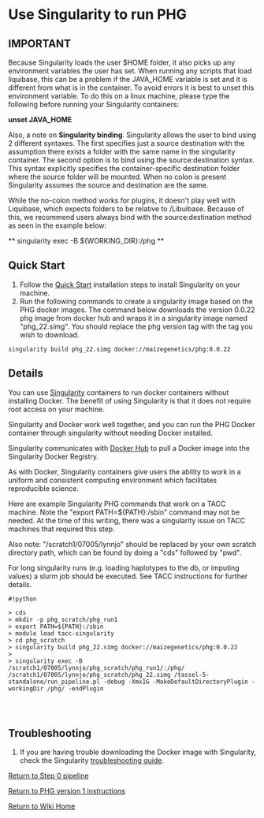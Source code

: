 # Use Singularity to run PHG

## **IMPORTANT**

Because Singularity loads the user $HOME folder, it also picks up any environment variables the user has set.   When running any scripts that load liquibase, this can be a problem if the JAVA_HOME variable is set and it is different from what is in the container.  To avoid errors it is best to unset this environment variable.  To do this on a linux machine, please type the following before running your Singularity containers:


**unset JAVA_HOME**

Also, a note on **Singularity binding**.  Singularity allows the user to bind using 2 different syntaxes.  The first specifies just a source destination with the assumption there exists a folder with the same name in the singularity container.  The second option is to bind using the source:destination syntax.  This syntax explicitly specifies the container-specific destination folder where the source folder will be mounted.  When no colon is present Singularity assumes the source and destination are the same.  

While the no-colon method works for plugins, it doesn't play well with Liquibase, which expects folders to be relative to /Libuibase.  Because of this, we recommend users always bind with the source:destination method as seen in the example below:

** singularity exec -B ${WORKING_DIR}:/phg **

## Quick Start

1. Follow the [Quick Start](https://sylabs.io/guides/3.5/user-guide/quick_start.html) installation steps to install Singularity on your machine.
2. Run the following commands to create a singularity image based on the PHG docker images. The command below downloads the version 0.0.22 phg image from docker hub and wraps it in a singularity image named "phg_22.simg".  You should replace the phg version tag with the tag you wish to download.
```
singularity build phg_22.simg docker://maizegenetics/phg:0.0.22

```

## Details
You can use [Singularity](https://sylabs.io/docs/) containers to run docker containers without installing Docker. The benefit of using Singularity is that it does not require root access on your machine.

Singularity and Docker work well together, and you can run the PHG Docker container through singularity without needing Docker installed. 

Singularity communicates with [Docker Hub](https://hub.docker.com) to pull a Docker image into the Singularity Docker Registry.

As with Docker, Singularity containers give users the ability to work in a uniform and consistent computing environment which facilitates reproducible science.

Here are example Singularity PHG commands that work on a TACC machine.  Note the "export PATH=${PATH}:/sbin" command may not be needed.  At the time of this writing, there was a singularity issue on TACC machines that required this step.


Also note: "/scratch1/07005/lynnjo"  should be replaced by your own scratch directory path, which can be found by doing a "cds" followed by "pwd".

For long singularity runs (e.g. loading haplotypes to the db, or imputing values) a slurm job should be executed.  See TACC instructions for further details.

```
#!python

> cds
> mkdir -p phg_scratch/phg_run1
> export PATH=${PATH}:/sbin
> module load tacc-singularity
> cd phg_scratch
> singularity build phg_22.simg docker://maizegenetics/phg:0.0.22
> 
> singularity exec -B /scratch1/07005/lynnjo/phg_scratch/phg_run1/:/phg/ /scratch1/07005/lynnjo/phg_scratch/phg_22.simg /tassel-5-standalone/run_pipeline.pl -debug -Xmx1G -MakeDefaultDirectoryPlugin -workingDir /phg/ -endPlugin




```




## Troubleshooting

1. If you are having trouble downloading the Docker image with Singularity, check the Singularity [troubleshooting guide](https://sylabs.io/guides/2.5/user-guide/troubleshooting.html).


[Return to Step 0 pipeline](CreatePHG_step0_main.md)

[Return to PHG version 1 instructions](../Home_variantsInGVCFFiles.md)

[Return to Wiki Home](../Home.md)
